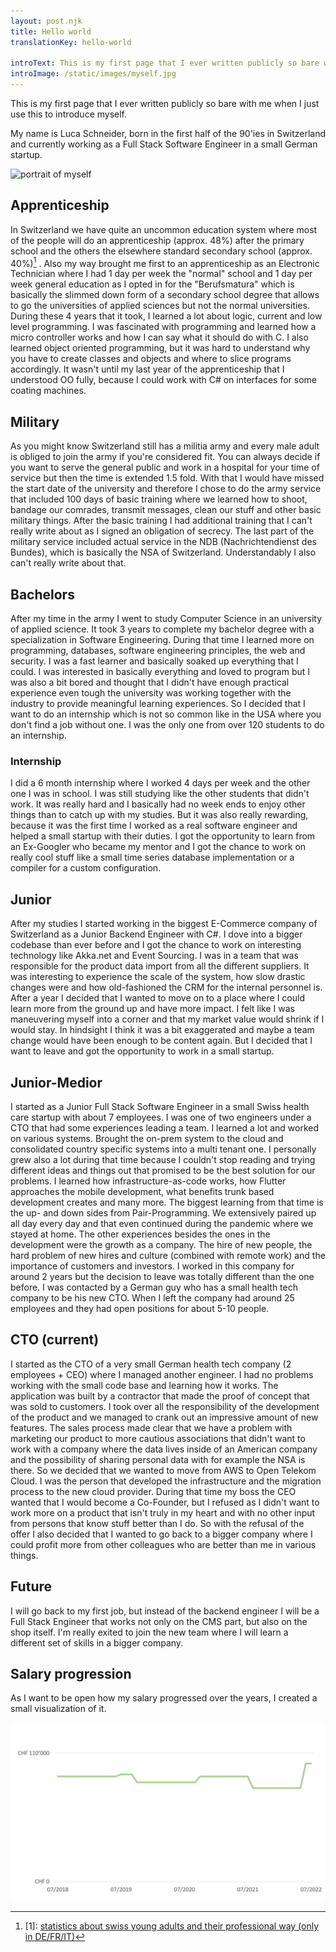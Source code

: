 ```yaml
---
layout: post.njk
title: Hello world
translationKey: hello-world

introText: This is my first page that I ever written publicly so bare with me when I just use this to introduce myself. My name is Luca Schneider, currently working as a Full Stack Software Engineer in a small German startup...
introImage: /static/images/myself.jpg
---
```


This is my first page that I ever written publicly so bare with me when I just use this to introduce myself.

My name is Luca Schneider, born in the first half of the 90'ies in Switzerland and currently working as a Full Stack Software Engineer in a small German startup.

![portrait of myself](/static/images/myself.jpg)

## Apprenticeship

In Switzerland we have quite an uncommon education system where most of the people will do an apprenticeship (approx. 48%) after the primary school and the others the elsewhere standard secondary school (approx. 40%)[^1] . Also my way brought me first to an apprenticeship as an Electronic Technician where I had 1 day per week the "normal" school and 1 day per week general education as I opted in for the "Berufsmatura" which is basically the slimmed down form of a secondary school degree that allows to go the universities of applied sciences but not the normal universities. During these 4 years that it took, I learned a lot about logic, current and low level programming. I was fascinated with programming and learned how a micro controller works and how I can say what it should do with C. I also learned object oriented programming, but it was hard to understand why you have to create classes and objects and where to slice programs accordingly. It wasn't until my last year of the apprenticeship that I understood OO fully, because I could work with C# on interfaces for some coating machines.

## Military

As you might know Switzerland still has a militia army and every male adult is obliged to join the army if you're considered fit. You can always decide if you want to serve the general public and work in a hospital for your time of service but then the time is extended 1.5 fold. With that I would have missed the start date of the university and therefore I chose to do the army service that included 100 days of basic training where we learned how to shoot, bandage our comrades, transmit messages, clean our stuff and other basic military things. After the basic training I had additional training that I can't really write about as I signed an obligation of secrecy. The last part of the military service included actual service in the NDB (Nachrichtendienst des Bundes), which is basically the NSA of Switzerland. Understandably I also can't really write about that.

## Bachelors

After my time in the army I went to study Computer Science in an university of applied science. It took 3 years to complete my bachelor degree with a specialization in Software Engineering. During that time I learned more on programming, databases, software engineering principles, the web and security. I was a fast learner and basically soaked up everything that I could. I was interested in basically everything and loved to program but I was also a bit bored and thought that I didn't have enough practical experience even tough the university was working together with the industry to provide meaningful learning experiences. So I decided that I want to do an internship which is not so common like in the USA where you don't find a job without one. I was the only one from over 120 students to do an internship.

### Internship

I did a 6 month internship where I worked 4 days per week and the other one I was in school. I was still studying like the other students that didn't work. It was really hard and I basically had no week ends to enjoy other things than to catch up with my studies. But it was also really rewarding, because it was the first time I worked as a real software engineer and helped a small startup with their duties. I got the opportunity to learn from an Ex-Googler who became my mentor and I got the chance to work on really cool stuff like a small time series database implementation or a compiler for a custom configuration.

## Junior

After my studies I started working in the biggest E-Commerce company of Switzerland as a Junior Backend Engineer with C#. I dove into a bigger codebase than ever before and I got the chance to work on interesting technology like Akka.net and Event Sourcing. I was in a team that was responsible for the product data import from all the different suppliers. It was interesting to experience the scale of the system, how slow drastic changes were and how old-fashioned the CRM for the internal personnel is. After a year I decided that I wanted to move on to a place where I could learn more from the ground up and have more impact. I felt like I was maneuvering myself into a corner and that my market value would shrink if I would stay. In hindsight I think it was a bit exaggerated and maybe a team change would have been enough to be content again. But I decided that I want to leave and got the opportunity to work in a small startup.

## Junior-Medior

I started as a Junior Full Stack Software Engineer in a small Swiss health care startup with about 7 employees. I was one of two engineers under a CTO that had some experiences leading a team. I learned a lot and worked on various systems. Brought the on-prem system to the cloud and consolidated country specific systems into a multi tenant one. I personally grew also a lot during that time because I couldn't stop reading and trying different ideas and things out that promised to be the best solution for our problems. I learned how infrastructure-as-code works, how Flutter approaches the mobile development, what benefits trunk based development creates and many more. The biggest learning from that time is the up- and down sides from Pair-Programming. We extensively paired up all day every day and that even continued during the pandemic where we stayed at home. The other experiences besides the ones in the development were the growth as a company. The hire of new people, the hard problem of new hires and culture (combined with remote work) and the importance of customers and investors. I worked in this company for around 2 years but the decision to leave was totally different than the one before. I was contacted by a German guy who has a small health tech company to be his new CTO. When I left the company had around 25 employees and they had open positions for about 5-10 people.

## CTO (current)

I started as the CTO of a very small German health tech company (2 employees + CEO) where I managed another engineer. I had no problems working with the small code base and learning how it works. The application was built by a contractor that made the proof of concept that was sold to customers. I took over all the responsibility of the development of the product and we managed to crank out an impressive amount of new features. The sales process made clear that we have a problem with marketing our product to more cautious associations that didn't want to work with a company where the data lives inside of an American company and the possibility of sharing personal data with for example the NSA is there. So we decided that we wanted to move from AWS to Open Telekom Cloud. I was the person that developed the infrastructure and the migration process to the new cloud provider. During that time my boss the CEO wanted that I would become a Co-Founder, but I refused as I didn't want to work more on a product that isn't truly in my heart and with no other input from persons that know stuff better than I do. So with the refusal of the offer I also decided that I wanted to go back to a bigger company where I could profit more from other colleagues who are better than me in various things.

## Future

I will go back to my first job, but instead of the backend engineer I will be a Full Stack Engineer that works not only on the CMS part, but also on the shop itself. I'm really exited to join the new team where I will learn a different set of skills in a bigger company.

## Salary progression

As I want to be open how my salary progressed over the years, I created a small visualization of it.

![salary progression](/static/images/salary-progression.png)

[^1]: [1]: [statistics about swiss young adults and their professional way (only in DE/FR/IT)](https://www.sbfi.admin.ch/sbfi/de/home/bildung/berufliche-grundbildung/nahtstellenbarometer.html)
